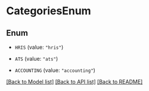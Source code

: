 # CategoriesEnum

## Enum


* `HRIS` (value: `"hris"`)

* `ATS` (value: `"ats"`)

* `ACCOUNTING` (value: `"accounting"`)


[[Back to Model list]](../README.md#documentation-for-models) [[Back to API list]](../README.md#documentation-for-api-endpoints) [[Back to README]](../README.md)


